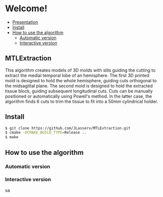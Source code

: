# Welcome!

- [Presentation](#mtlextraction)
- [Install](#install)
- [How to use the algorithm](#how-to-use-the-algorithm)
  * [Automatic version](#automatic-version)
  * [Interactive version](#interactive-version)

## MTLExtraction
This algorithm creates models of 3D molds with slits guiding the cutting to extract the medial temporal lobe of an hemisphere. The first 3D printed mold is designed to hold the whole hemisphere, guiding cuts orthogonal to the midsagittal plane. The second mold is designed to hold the extracted tissue block, guiding subsequent longitudinal cuts.
Cuts can be manually positioned or automatically using Powell's method. In the latter case, the algorithm finds 6 cuts to trim the tissue to fit into a 50mm cylindrical holder.

## Install
```sh
$ git clone https://github.com/JLasserv/MTLExtraction.git
$ cmake -DCMAKE_BUILD_TYPE=Release ..
$ make
```

## How to use the algorithm

### Automatic version

  
### Interactive version
sa
